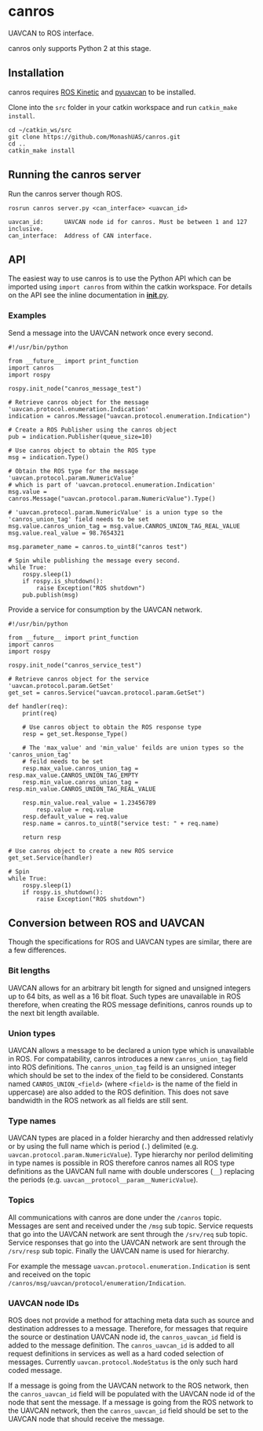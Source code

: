 # canros
UAVCAN to ROS interface.

canros only supports Python 2 at this stage.

## Installation
canros requires [ROS Kinetic](http://wiki.ros.org/kinetic/Installation) and [pyuavcan](http://uavcan.org/Implementations/Pyuavcan/) to be installed.

Clone into the `src` folder in your catkin workspace and run `catkin_make install`.

    cd ~/catkin_ws/src
    git clone https://github.com/MonashUAS/canros.git
    cd ..
    catkin_make install


## Running the canros server
Run the canros server though ROS.

    rosrun canros server.py <can_interface> <uavcan_id>

    uavcan_id:      UAVCAN node id for canros. Must be between 1 and 127 inclusive.
    can_interface:  Address of CAN interface.


## API
The easiest way to use canros is to use the Python API which can be imported using `import canros` from within the catkin workspace.
For details on the API see the inline documentation in [__init__.py](src/canros/__init__.py).


### Examples
Send a message into the UAVCAN network once every second.

	#!/usr/bin/python

	from __future__ import print_function
	import canros
	import rospy

	rospy.init_node("canros_message_test")

	# Retrieve canros object for the message 'uavcan.protocol.enumeration.Indication'
	indication = canros.Message("uavcan.protocol.enumeration.Indication")

	# Create a ROS Publisher using the canros object
	pub = indication.Publisher(queue_size=10)

	# Use canros object to obtain the ROS type
	msg = indication.Type()

	# Obtain the ROS type for the message 'uavcan.protocol.param.NumericValue'
	# which is part of 'uavcan.protocol.enumeration.Indication'
	msg.value = canros.Message("uavcan.protocol.param.NumericValue").Type()

	# 'uavcan.protocol.param.NumericValue' is a union type so the 'canros_union_tag' field needs to be set
	msg.value.canros_union_tag = msg.value.CANROS_UNION_TAG_REAL_VALUE
	msg.value.real_value = 98.7654321

	msg.parameter_name = canros.to_uint8("canros test")

	# Spin while publishing the message every second.
	while True:
		rospy.sleep(1)
		if rospy.is_shutdown():
			raise Exception("ROS shutdown")
		pub.publish(msg)

Provide a service for consumption by the UAVCAN network.

	#!/usr/bin/python

	from __future__ import print_function
	import canros
	import rospy

	rospy.init_node("canros_service_test")

	# Retrieve canros object for the service 'uavcan.protocol.param.GetSet'
	get_set = canros.Service("uavcan.protocol.param.GetSet")

	def handler(req):
		print(req)

		# Use canros object to obtain the ROS response type
		resp = get_set.Response_Type()

		# The 'max_value' and 'min_value' feilds are union types so the 'canros_union_tag'
		# feild needs to be set
		resp.max_value.canros_union_tag = resp.max_value.CANROS_UNION_TAG_EMPTY
		resp.min_value.canros_union_tag = resp.min_value.CANROS_UNION_TAG_REAL_VALUE

		resp.min_value.real_value = 1.23456789
			resp.value = req.value
		resp.default_value = req.value
		resp.name = canros.to_uint8("service test: " + req.name)

		return resp

	# Use canros object to create a new ROS service
	get_set.Service(handler)

	# Spin
	while True:
		rospy.sleep(1)
		if rospy.is_shutdown():
			raise Exception("ROS shutdown")

## Conversion between ROS and UAVCAN
Though the specifications for ROS and UAVCAN types are similar, there are a few differences.

### Bit lengths
UAVCAN allows for an arbitrary bit length for signed and unsigned integers up to 64 bits, as well as a 16 bit float.
Such types are unavailable in ROS therefore, when creating the ROS message definitions, canros rounds up to the next bit length available.

### Union types
UAVCAN allows a message to be declared a union type which is unavailable in ROS.
For compatability, canros introduces a new `canros_union_tag` field into ROS definitions.
The `canros_union_tag` feild is an unsigned integer which should be set to the index of the field to be considered.
Constants named `CANROS_UNION_<field>` (where `<field>` is the name of the field in uppercase) are also added to the ROS definition.
This does not save bandwidth in the ROS network as all fields are still sent.

### Type names
UAVCAN types are placed in a folder hierarchy and then addressed relativly or by using the full name which is period (`.`) delimited (e.g. `uavcan.protocol.param.NumericValue`).
Type hierarchy nor perilod delimiting in type names is possible in ROS therefore canros names all ROS type definitions as the UAVCAN full name with double underscores (`__`) replacing the periods (e.g. `uavcan__protocol__param__NumericValue`).

### Topics
All communications with canros are done under the `/canros` topic.
Messages are sent and received under the `/msg` sub topic.
Service requests that go into the UAVCAN network are sent through the `/srv/req` sub topic.
Service responses that go into the UAVCAN network are sent through the `/srv/resp` sub topic.
Finally the UAVCAN name is used for hierarchy.

For example the message `uavcan.protocol.enumeration.Indication` is sent and received on the topic `/canros/msg/uavcan/protocol/enumeration/Indication`.

### UAVCAN node IDs
ROS does not provide a method for attaching meta data such as source and destination addresses to a message. Therefore, for messages that require the source or destination UAVCAN node id, the `canros_uavcan_id` field is added to the message definition.
The `canros_uavcan_id` is added to all request definitions in services as well as a hard coded selection of messages.
Currently `uavcan.protocol.NodeStatus` is the only such hard coded message.

If a message is going from the UAVCAN network to the ROS network, then the `canros_uavcan_id` field will be populated with the UAVCAN node id of the node that sent the message.
If a message is going from the ROS network to the UAVCAN network, then the `canros_uavcan_id` field should be set to the UAVCAN node that should receive the message.
